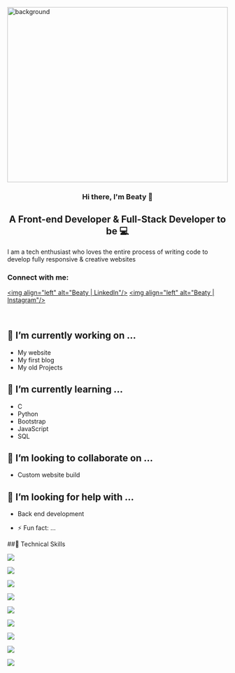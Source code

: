 <script src="https://kit.fontawesome.com/6df9a7fe23.js" crossorigin="anonymous"></script>
<p>
<img height="400" width="100%" src="https://user-images.githubusercontent.com/68201843/158017840-91acba38-b532-4755-aebf-04e4f153f85b.jpg" alt="background">
</p>

<h3 align="center">Hi there, I'm Beaty 👋 </h3>

<h2 align="center">A Front-end Developer & Full-Stack Developer to be 💻</h2>

I am a tech enthusiast who loves the entire process of writing code to develop fully responsive & creative websites

### Connect with me:

<a href="https://www.linkedin.com/in/beatymueni/"><img align="left" <i class="fa-brands fa-linkedin"></i> alt="Beaty | LinkedIn"/></a>
<a href="https://instagram.com/beaty_bee84"><img align="left" <i class="fa-brands fa-instagram"></i> alt="Beaty | Instagram"/></a>

</br>


## 🔭 I’m currently working on ...
- My website
- My first blog
- My old Projects

## 🌱 I’m currently learning ...
- C
- Python
- Bootstrap
- JavaScript
- SQL

## 👯 I’m looking to collaborate on ...
- Custom website build

## 🤔 I’m looking for help with ...
- Back end development


- ⚡ Fun fact: ...

##💼 Technical Skills

![](https://img.shields.io/badge/Visual%20Studio%20Code-0078d7.svg?style=for-the-badge&logo=visual-studio-code&logoColor=white)

![](https://img.shields.io/badge/strapi-%232E7EEA.svg?style=for-the-badge&logo=strapi&logoColor=white)

![](https://img.shields.io/badge/c-%2300599C.svg?style=for-the-badge&logo=c&logoColor=white)

![](https://img.shields.io/badge/Pluralsight-EE3057?style=for-the-badge&logo=pluralsight&logoColor=white)

![](https://img.shields.io/badge/css3-%231572B6.svg?style=for-the-badge&logo=css3&logoColor=white)

![](https://img.shields.io/badge/html5-%23E34F26.svg?style=for-the-badge&logo=html5&logoColor=white)

![](https://img.shields.io/badge/javascript-%23323330.svg?style=for-the-badge&logo=javascript&logoColor=%23F7DF1E)

![](https://img.shields.io/badge/YouTube_Music-FF0000?style=for-the-badge&logo=youtube-music&logoColor=white)

![](https://img.shields.io/badge/Microsoft-0078D4?style=for-the-badge&logo=microsoft&logoColor=white)


